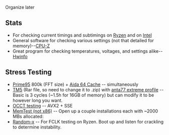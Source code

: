 Organize later

## Stats
- For checking current timings and subtimings on [Ryzen](https://zentimings.protonrom.com/) and on [Intel](https://asrock-timing-configurator.software.informer.com/download/)
- General software for checking various settings (not that detailed for memory)--[CPU-Z](https://www.cpuid.com/softwares/cpu-z.html)
- Great program for checking temperatures, voltages, and settings alike--[Hwinfo](https://www.hwinfo.com/download.php)
## Stress Testing

- [Prime95](https://www.mersenne.org/download/) 800k (FFT size) + [Aida 64 Cache](https://www.aida64.com/downloads) -- simultaneously
- [TM5](http://testmem.tz.ru/tm5.rar) (Rar file, so need to change it to .zip) with [anta77 extreme profile](https://drive.google.com/file/d/1uegPn9ZuUoWxOssCP4PjMjGW9eC_1VJA/) -- Basic is 3 cycles (~1.5h for 16GB of memory) but can modify it to be however long you want.
- [OCCT testing](https://www.ocbase.com/) -- AVX2 + SSE
- [MemTest (not x86)](https://hcidesign.com/memtest/) -- Open up a couple installations each with ~2000 MBs allocated:
- [Random-x](https://github.com/tevador/RandomX) -- For FCLK testing on Ryzen. Boot up and listen for crackling to determine instability. 
